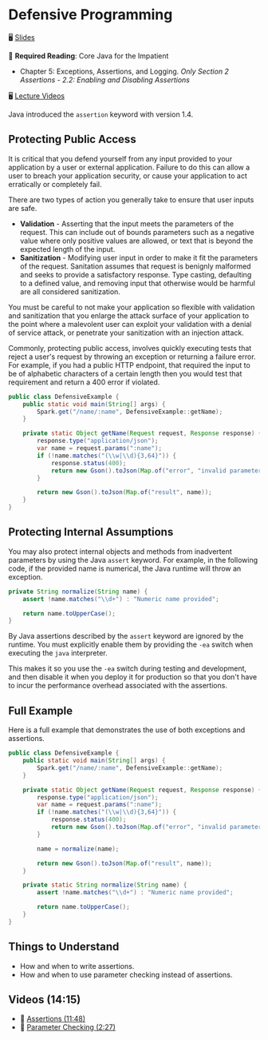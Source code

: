 # Defensive Programming

🖥️ [Slides](https://docs.google.com/presentation/d/1VOvCn5605TAaCC4DBZBH-B4YSDZij0UF/edit?usp=sharing&ouid=114081115660452804792&rtpof=true&sd=true)

📖 **Required Reading**: Core Java for the Impatient

- Chapter 5: Exceptions, Assertions, and Logging. _Only Section 2 Assertions - 2.2: Enabling and Disabling Assertions_

🖥️ [Lecture Videos](#videos)

Java introduced the `assertion` keyword with version 1.4.

## Protecting Public Access

It is critical that you defend yourself from any input provided to your application by a user or external application. Failure to do this can allow a user to breach your application security, or cause your application to act erratically or completely fail.

There are two types of action you generally take to ensure that user inputs are safe.

- **Validation** - Asserting that the input meets the parameters of the request. This can include out of bounds parameters such as a negative value where only positive values are allowed, or text that is beyond the expected length of the input.
- **Sanitization** - Modifying user input in order to make it fit the parameters of the request. Sanitation assumes that request is benignly malformed and seeks to provide a satisfactory response. Type casting, defaulting to a defined value, and removing input that otherwise would be harmful are all considered sanitization.

You must be careful to not make your application so flexible with validation and sanitization that you enlarge the attack surface of your application to the point where a malevolent user can exploit your validation with a denial of service attack, or penetrate your sanitization with an injection attack.

Commonly, protecting public access, involves quickly executing tests that reject a user's request by throwing an exception or returning a failure error. For example, if you had a public HTTP endpoint, that required the input to be of alphabetic characters of a certain length then you would test that requirement and return a 400 error if violated.

```java
public class DefensiveExample {
    public static void main(String[] args) {
        Spark.get("/name/:name", DefensiveExample::getName);
    }

    private static Object getName(Request request, Response response) {
        response.type("application/json");
        var name = request.params(":name");
        if (!name.matches("(\\w|\\d){3,64}")) {
            response.status(400);
            return new Gson().toJson(Map.of("error", "invalid parameter"));
        }

        return new Gson().toJson(Map.of("result", name));
    }
}
```

## Protecting Internal Assumptions

You may also protect internal objects and methods from inadvertent parameters by using the Java `assert` keyword. For example, in the following code, if the provided name is numerical, the Java runtime will throw an exception.

```java
private String normalize(String name) {
    assert !name.matches("\\d+") : "Numeric name provided";

    return name.toUpperCase();
}
```

By Java assertions described by the `assert` keyword are ignored by the runtime. You must explicitly enable them by providing the `-ea` switch when executing the `java` interpreter.

This makes it so you use the `-ea` switch during testing and development, and then disable it when you deploy it for production so that you don't have to incur the performance overhead associated with the assertions.

## Full Example

Here is a full example that demonstrates the use of both exceptions and assertions.

```java
public class DefensiveExample {
    public static void main(String[] args) {
        Spark.get("/name/:name", DefensiveExample::getName);
    }

    private static Object getName(Request request, Response response) {
        response.type("application/json");
        var name = request.params(":name");
        if (!name.matches("(\\w|\\d){3,64}")) {
            response.status(400);
            return new Gson().toJson(Map.of("error", "invalid parameter"));
        }

        name = normalize(name);

        return new Gson().toJson(Map.of("result", name));
    }

    private static String normalize(String name) {
        assert !name.matches("\\d+") : "Numeric name provided";

        return name.toUpperCase();
    }
}
```

## Things to Understand

- How and when to write assertions.
- How and when to use parameter checking instead of assertions.

## <a name="videos"></a>Videos (14:15)

- 🎥 [Assertions (11:48)](https://byu.hosted.panopto.com/Panopto/Pages/Viewer.aspx?id=934d5be6-15b3-4213-a25b-ad6d01430c86&start=0)
- 🎥 [Parameter Checking (2:27)](https://byu.hosted.panopto.com/Panopto/Pages/Viewer.aspx?id=4d06fa38-cf64-4dc2-ace5-ad6d0146799a&start=0)
